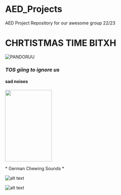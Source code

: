 # AED_Projects
AED Project Repository for our awesome group 22/23

# CHRTISTMAS TIME BITXH
![PANDORUU](https://tenor.com/view/padoru-padoru-anime-run-fate-series-saber-nero-gif-15979862)
### *TOS giing to ignore us*
#### **sad noises**

<img src="https://media.tenor.com/ufjlv3GDiXwAAAAC/kancolle-chewing.gif" width="150" height="230" />

<p> * German Chewing Sounds *</p>


![alt text](https://xtech.nikkei.com/it/article/NEWS/20061114/253554/DukeTuxXmas.jpg?__scale=w:800,h:662&_sh=02f0ab0e60)

![alt text](https://i.imgur.com/1EgmQhX.png)
